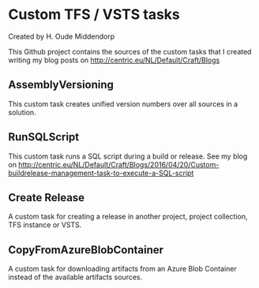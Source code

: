 # Custom TFS / VSTS tasks
Created by H. Oude Middendorp

This Github project contains the sources of the custom tasks that I created writing my blog posts on http://centric.eu/NL/Default/Craft/Blogs

## AssemblyVersioning
This custom task creates unified version numbers over all sources in a solution.

## RunSQLScript
This custom task runs a SQL script during a build or release. See my blog on http://centric.eu/NL/Default/Craft/Blogs/2016/04/20/Custom-buildrelease-management-task-to-execute-a-SQL-script


## Create Release
A custom task for creating a release in another project, project collection, TFS instance or VSTS.

## CopyFromAzureBlobContainer
A custom task for downloading artifacts from an Azure Blob Container instead of the available artifacts sources.